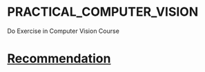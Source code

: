 # PRACTICAL_COMPUTER_VISION
Do Exercise in Computer Vision Course
# [Recommendation](https://ocw.mit.edu/courses/6-801-machine-vision-fall-2020/)
